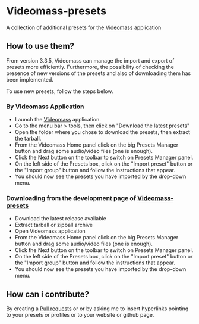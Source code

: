 # Videomass-presets
A collection of additional presets for the [Videomass](https://jeanslack.github.io/Videomass/) application

## How to use them?
From version 3.3.5, Videomass can manage the import and export of presets more 
efficiently. Furthermore, the possibility of checking the presence of new 
versions of the presets and also of downloading them has been implemented.

To use new presets, follow the steps below.

### By Videomass Application

* Launch the [Videomass](https://jeanslack.github.io/Videomass/) application.
* Go to the menu bar > tools, then click on "Download the latest presets"
* Open the folder where you chose to download the presets, then extract the tarball.
* From the Videomass Home panel click on the big Presets Manager button and 
drag some audio/video files (one is enough).
* Click the Next button on the toolbar to switch on Presets Manager panel.
* On the left side of the Presets box, click on the "Import preset" button or 
the "Import group" button and follow the instructions that appear.
* You should now see the presets you have imported by the drop-down menu.

### Downloading from the development page of [Videomass-presets](https://github.com/jeanslack/Videomass-presets/releases)

* Download the latest release available
* Extract tarball or zipball archive
* Open Videomass application 
* From the Videomass Home panel click on the big Presets Manager button and 
drag some audio/video files (one is enough).
* Click the Next button on the toolbar to switch on Presets Manager panel.
* On the left side of the Presets box, click on the "Import preset" button or 
the "Import group" button and follow the instructions that appear.
* You should now see the presets you have imported by the drop-down menu.

## How can i contribute?
By creating a [Pull requests](https://github.com/jeanslack/Videomass-presets/pulls) or
or by asking me to insert hyperlinks pointing to your presets or profiles 
or to your website or github page.
